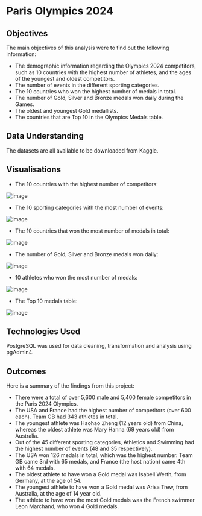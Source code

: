 # Paris Olympics 2024

## Objectives
The main objectives of this analysis were to find out the following information:
- The demographic information regarding the Olympics 2024 competitors, such as 10 countries with the highest number of 
  athletes, and the ages of the youngest and oldest competitors.
- The number of events in the different sporting categories.
- The 10 countries who won the highest number of medals in total.
- The number of Gold, Silver and Bronze medals won daily during the Games.
- The oldest and youngest Gold medallists.
- The countries that are Top 10 in the Olympics Medals table.

## Data Understanding
The datasets are all available to be downloaded from Kaggle.

## Visualisations
- The 10 countries with the highest number of competitors:
  
![image](https://github.com/user-attachments/assets/e697b958-0113-400d-9383-137d8589a4bc)

- The 10 sporting categories with the most number of events:

![image](https://github.com/user-attachments/assets/2401a1e5-061f-456e-a890-94072abdddba)

- The 10 countries that won the most number of medals in total:

![image](https://github.com/user-attachments/assets/680878eb-76a7-4622-a11b-c0a6626e0bbb)

- The number of Gold, Silver and Bronze medals won daily:

![image](https://github.com/user-attachments/assets/0620f859-b0c4-49d3-a6c7-4c06eabc2bc4)

- 10 athletes who won the most number of medals:

![image](https://github.com/user-attachments/assets/5c5a7c45-c782-4547-bfb7-149314caddad)

- The Top 10 medals table:

![image](https://github.com/user-attachments/assets/a99dc37a-8cf3-4c7b-93a4-d627bea18564)

## Technologies Used
PostgreSQL was used for data cleaning, transformation and analysis using pgAdmin4.

## Outcomes
Here is a summary of the findings from this project:
- There were a total of over 5,600 male and 5,400 female competitors in the Paris 2024 Olympics.
- The USA and France had the highest number of competitors (over 600 each). Team GB had 343 athletes in total.
- The youngest athlete was Haohao Zheng (12 years old) from China, whereas the oldest athlete was Mary Hanna (69 years 
  old) from Australia.
- Out of the 45 different sporting categories, Athletics and Swimming had the highest number of events (48 and 35 
  respectively).
- The USA won 126 medals in total, which was the highest number. Team GB came 3rd with 65 medals, and France (the host 
  nation) came 4th with 64 medals.
- The oldest athlete to have won a Gold medal was Isabell Werth, from Germany, at the age of 54.
- The youngest athlete to have won a Gold medal was Arisa Trew, from Australia, at the age of 14 year old.
- The athlete to have won the most Gold medals was the French swimmer Leon Marchand, who won 4 Gold medals.

